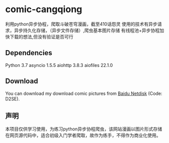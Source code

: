 # comic-cangqiong

利用python异步协程，爬取斗破苍穹漫画，截至410话怨灵
使用的技术有异步请求，异步持久化存储，（异步文件存储）,爬虫基本图片存储
有线程池+异步协程加快下载的想法,但没有验证是否可行

## Dependencies

Python   3.7
asyncio  1.5.5 
aiohttp  3.8.3 
aiofiles 22.1.0 

## Download

You can download my download comic pictures from [Baidu Netdisk](https://pan.baidu.com/s/1UuH194wLiVPf_TC291HrnA?pwd=D2SE) (Code: D2SE).

## 声明
本项目仅供学习使用，为练习python异步协程爬虫，该网站漫画以图片形式存储在网页源代码中，适合初级入门学者爬取，故作为练手，不得作为商业化使用。
